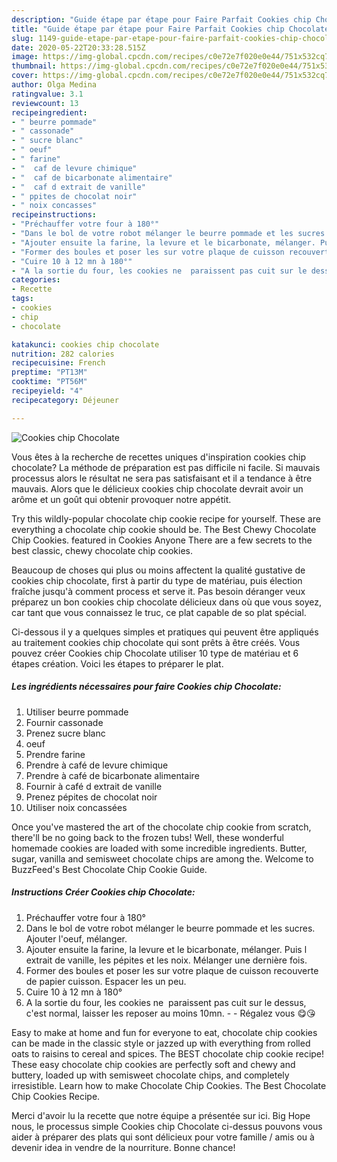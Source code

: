 ```yaml
---
description: "Guide étape par étape pour Faire Parfait Cookies chip Chocolate"
title: "Guide étape par étape pour Faire Parfait Cookies chip Chocolate"
slug: 1149-guide-etape-par-etape-pour-faire-parfait-cookies-chip-chocolate
date: 2020-05-22T20:33:28.515Z
image: https://img-global.cpcdn.com/recipes/c0e72e7f020e0e44/751x532cq70/cookies-chip-chocolate-photo-principale-de-la-recette.jpg
thumbnail: https://img-global.cpcdn.com/recipes/c0e72e7f020e0e44/751x532cq70/cookies-chip-chocolate-photo-principale-de-la-recette.jpg
cover: https://img-global.cpcdn.com/recipes/c0e72e7f020e0e44/751x532cq70/cookies-chip-chocolate-photo-principale-de-la-recette.jpg
author: Olga Medina
ratingvalue: 3.1
reviewcount: 13
recipeingredient:
- " beurre pommade"
- " cassonade"
- " sucre blanc"
- " oeuf"
- " farine"
- "  caf de levure chimique"
- "  caf de bicarbonate alimentaire"
- "  caf d extrait de vanille"
- " ppites de chocolat noir"
- " noix concasses"
recipeinstructions:
- "Préchauffer votre four à 180°"
- "Dans le bol de votre robot mélanger le beurre pommade et les sucres. Ajouter l&#39;oeuf, mélanger."
- "Ajouter ensuite la farine, la levure et le bicarbonate, mélanger. Puis l extrait de vanille, les pépites et les noix. Mélanger une dernière fois."
- "Former des boules et poser les sur votre plaque de cuisson recouverte de papier cuisson. Espacer les un peu."
- "Cuire 10 à 12 mn à 180°"
- "A la sortie du four, les cookies ne  paraissent pas cuit sur le dessus, c&#39;est normal, laisser les reposer au moins 10mn.   Régalez vous 😋😘"
categories:
- Recette
tags:
- cookies
- chip
- chocolate

katakunci: cookies chip chocolate 
nutrition: 282 calories
recipecuisine: French
preptime: "PT13M"
cooktime: "PT56M"
recipeyield: "4"
recipecategory: Déjeuner

---
```



![Cookies chip Chocolate](https://img-global.cpcdn.com/recipes/c0e72e7f020e0e44/751x532cq70/cookies-chip-chocolate-photo-principale-de-la-recette.jpg)

Vous êtes à la recherche de recettes uniques d'inspiration cookies chip chocolate? La méthode de préparation est pas difficile ni facile. Si mauvais processus alors le résultat ne sera pas satisfaisant et il a tendance à être mauvais. Alors que le délicieux cookies chip chocolate devrait avoir un arôme et un goût qui obtenir provoquer notre appétit.

Try this wildly-popular chocolate chip cookie recipe for yourself. These are everything a chocolate chip cookie should be. The Best Chewy Chocolate Chip Cookies. featured in Cookies Anyone There are a few secrets to the best classic, chewy chocolate chip cookies.

Beaucoup de choses qui plus ou moins affectent la qualité gustative de cookies chip chocolate, first à partir du type de matériau, puis élection fraîche jusqu'à comment process et serve it. Pas besoin déranger veux préparez un bon cookies chip chocolate délicieux dans où que vous soyez, car tant que vous connaissez le truc, ce plat capable de so plat spécial.


Ci-dessous il y a quelques simples et pratiques qui peuvent être appliqués au traitement cookies chip chocolate qui sont prêts à être créés. Vous pouvez créer Cookies chip Chocolate utiliser 10 type de matériau et 6 étapes création. Voici les étapes to préparer le plat.

<!--inarticleads1-->

##### Les ingrédients nécessaires pour faire Cookies chip Chocolate:

1. Utiliser  beurre pommade
1. Fournir  cassonade
1. Prenez  sucre blanc
1.   oeuf
1. Prendre  farine
1. Prendre  à café de levure chimique
1. Prendre  à café de bicarbonate alimentaire
1. Fournir  à café d extrait de vanille
1. Prenez  pépites de chocolat noir
1. Utiliser  noix concassées


Once you&#39;ve mastered the art of the chocolate chip cookie from scratch, there&#39;ll be no going back to the frozen tubs! Well, these wonderful homemade cookies are loaded with some incredible ingredients. Butter, sugar, vanilla and semisweet chocolate chips are among the. Welcome to BuzzFeed&#39;s Best Chocolate Chip Cookie Guide. 

<!--inarticleads2-->

##### Instructions Créer Cookies chip Chocolate:

1. Préchauffer votre four à 180°
1. Dans le bol de votre robot mélanger le beurre pommade et les sucres. Ajouter l&#39;oeuf, mélanger.
1. Ajouter ensuite la farine, la levure et le bicarbonate, mélanger. Puis l extrait de vanille, les pépites et les noix. Mélanger une dernière fois.
1. Former des boules et poser les sur votre plaque de cuisson recouverte de papier cuisson. Espacer les un peu.
1. Cuire 10 à 12 mn à 180°
1. A la sortie du four, les cookies ne  paraissent pas cuit sur le dessus, c&#39;est normal, laisser les reposer au moins 10mn.  -  - Régalez vous 😋😘


Easy to make at home and fun for everyone to eat, chocolate chip cookies can be made in the classic style or jazzed up with everything from rolled oats to raisins to cereal and spices. The BEST chocolate chip cookie recipe! These easy chocolate chip cookies are perfectly soft and chewy and buttery, loaded up with semisweet chocolate chips, and completely irresistible. Learn how to make Chocolate Chip Cookies. The Best Chocolate Chip Cookies Recipe. 


Merci d'avoir lu la recette que notre équipe a présentée sur ici. Big Hope nous, le processus simple Cookies chip Chocolate ci-dessus pouvons vous aider à préparer des plats qui sont délicieux pour votre famille / amis ou à devenir idea in vendre de la nourriture. Bonne chance!
